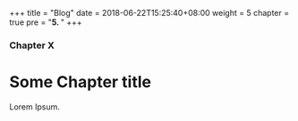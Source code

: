 +++
title = "Blog"
date = 2018-06-22T15:25:40+08:00
weight = 5
chapter = true
pre = "<b>5. </b>"
+++

### Chapter X

# Some Chapter title

Lorem Ipsum.